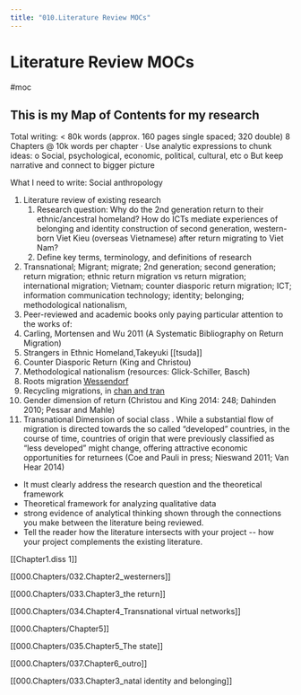 ```yaml
---
title: "010.Literature Review MOCs"
---
```

# Literature Review MOCs
#moc
## This is my Map of Contents for my research


Total writing: < 80k words (approx. 160 pages single spaced; 320 double)
8 Chapters @ 10k words per chapter
· Use analytic expressions to chunk ideas:
o Social, psychological, economic, political, cultural, etc
o But keep narrative and connect to bigger picture

What I need to write:
Social anthropology
1. Literature review of existing research
	1. Research question: Why do the 2nd generation return to their ethnic/ancestral homeland? How do ICTs mediate experiences of belonging and identity construction of second generation, western-born Viet Kieu (overseas Vietnamese) after return migrating to Viet Nam? 		
	2. Define key terms, terminology, and definitions of research
2. Transnational; Migrant; migrate; 2nd generation; second generation; return migration; ethnic return migration vs return migration; international migration; Vietnam; counter diasporic return migration; ICT; information communication technology; identity; belonging; methodological nationalism,
3. Peer-reviewed and academic books only paying particular attention to the works of:
4. Carling, Mortensen and Wu 2011 (A Systematic Bibliography on Return Migration)
5. Strangers in Ethnic Homeland,Takeyuki [[tsuda]]
6. Counter Diasporic Return (King and Christou)
7. Methodological nationalism (resources: Glick-Schiller, Basch)
8. Roots migration [Wessendorf](005.Authors/Wessendorf.md)
9. Recycling migrations, in [chan and tran](005.Authors/chan%20and%20tran.md)
10. Gender dimension of return ﻿(Christou and King 2014: 248; Dahinden 2010; Pessar and Mahle)
11. Transnational Dimension of social class . ﻿While a substantial flow of migration is directed towards the so called “developed” countries, in the course of time, countries of origin that were previously classified as “less developed” might change, offering attractive economic opportunities for returnees ﻿(Coe and Pauli in press; Nieswand 2011; Van Hear 2014)

- It must clearly address the research question and the theoretical framework
- Theoretical framework for analyzing qualitative data
- strong evidence of analytical thinking shown through the connections you make between the literature being reviewed.
- Tell the reader how the literature intersects with your project -- how your project complements the existing literature.

[[Chapter1.diss 1]]


[[000.Chapters/032.Chapter2_westerners]]


[[000.Chapters/033.Chapter3_the return]]


[[000.Chapters/034.Chapter4_Transnational virtual networks]]


[[000.Chapters/Chapter5]]


[[000.Chapters/035.Chapter5_The state]]


[[000.Chapters/037.Chapter6_outro]]


[[000.Chapters/033.Chapter3_natal identity and belonging]]